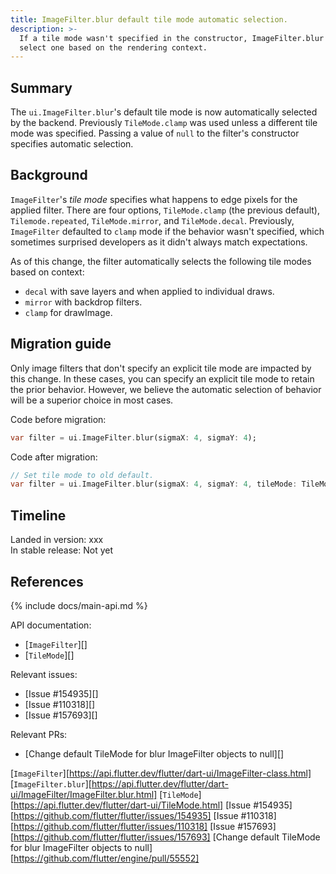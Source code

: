 ```yaml
---
title: ImageFilter.blur default tile mode automatic selection.
description: >-
  If a tile mode wasn't specified in the constructor, ImageFilter.blur will
  select one based on the rendering context.
---
```


## Summary

  The `ui.ImageFilter.blur`'s default tile mode is now automatically selected
  by the backend. Previously `TileMode.clamp` was used unless a different tile
  mode was specified. Passing a value of `null` to the filter's constructor
  specifies automatic selection.

## Background

  `ImageFilter`'s _tile mode_ specifies what happens to edge pixels for the
  applied filter. There are four options, `TileMode.clamp` (the previous
  default), `Tilemode.repeated`, `TileMode.mirror`, and `TileMode.decal`.
  Previously, `ImageFilter` defaulted to `clamp` mode if the
  behavior wasn't specified, which sometimes surprised developers
  as it didn't always match expectations.

  As of this change, the filter automatically selects the following tile modes
  based on context:

  * `decal` with save layers and when applied to individual draws.
  * `mirror` with backdrop filters.
  * `clamp` for drawImage.

## Migration guide

  Only image filters that don't specify an explicit tile mode are
  impacted by this change. In these cases, you can specify an explicit tile
  mode to retain the prior behavior. However, we believe the automatic
  selection of behavior will be a superior choice in most cases.

Code before migration:

```dart
var filter = ui.ImageFilter.blur(sigmaX: 4, sigmaY: 4);
```

Code after migration:

```dart
// Set tile mode to old default.
var filter = ui.ImageFilter.blur(sigmaX: 4, sigmaY: 4, tileMode: TileMode.clamp);
```

## Timeline

Landed in version: xxx<br>
In stable release: Not yet

## References

{% include docs/main-api.md %}

API documentation:

* [`ImageFilter`][]
* [`TileMode`][]

Relevant issues:

* [Issue #154935][]
* [Issue #110318][]
* [Issue #157693][]

Relevant PRs:

* [Change default TileMode for blur ImageFilter objects to null][]


[`ImageFilter`][https://api.flutter.dev/flutter/dart-ui/ImageFilter-class.html]
[`ImageFilter.blur`][https://api.flutter.dev/flutter/dart-ui/ImageFilter/ImageFilter.blur.html]
[`TileMode`][https://api.flutter.dev/flutter/dart-ui/TileMode.html]
[Issue #154935][https://github.com/flutter/flutter/issues/154935]
[Issue #110318][https://github.com/flutter/flutter/issues/110318]
[Issue #157693][https://github.com/flutter/flutter/issues/157693]
[Change default TileMode for blur ImageFilter objects to null][https://github.com/flutter/engine/pull/55552]
